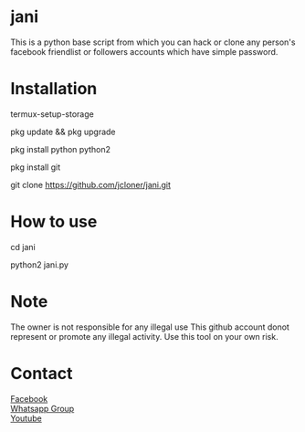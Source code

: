 # jani 

This is a python base script from which you can hack or clone any person's facebook friendlist or followers accounts which have simple password.


# Installation

termux-setup-storage <br>

pkg update && pkg upgrade

pkg install python python2

pkg install git

git clone https://github.com/jcloner/jani.git

# How to use

cd jani

python2 jani.py


# Note
The owner is not responsible for any illegal use
This github account donot represent or promote any illegal activity. Use this tool on your own risk.


# Contact<br>
<a href='https://facebook.com/mhamza1626' target=_blank>Facebook</a> <br>
<a href='https://chat.whatsapp.com/EogRFxc8GuXBFnBlZ3w4Cm' target=_blank>Whatsapp Group</a> <br>
<a href='https://youtube.com/c/HsOfficials' target=_blank>Youtube</a> 
